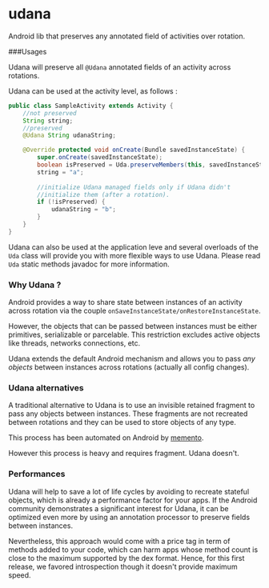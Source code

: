 # udana
Android lib that preserves any annotated field of activities over rotation.

###Usages 

Udana will preserve all `@Udana` annotated fields of an activity across rotations.

Udana can be used at the activity level, as follows :

```java
public class SampleActivity extends Activity {
    //not preserved
    String string;
    //preserved
    @Udana String udanaString;

    @Override protected void onCreate(Bundle savedInstanceState) {
        super.onCreate(savedInstanceState);
        boolean isPreserved = Uda.preserveMembers(this, savedInstanceState);
        string = "a";
        
        //initialize Udana managed fields only if Udana didn't
        //initialize them (after a rotation).
        if (!isPreserved) {
            udanaString = "b";
        }
    }
}
```

Udana can also be used at the application leve and several overloads of the `Uda` class will provide you with more flexible ways to use Udana. Please read `Uda` static methods javadoc for more information.

### Why Udana ?

Android provides a way to share state between instances of an activity across rotation via the couple `onSaveInstanceState/onRestoreInstanceState`. 

However, the objects that can be passed between instances must be either primitives, serializable or parcelable. This restriction excludes active objects like threads, networks connections, etc.

Udana extends the default Android mechanism and allows you to pass *any objects* between instances across rotations (actually all config changes).

### Udana alternatives 

A traditional alternative to Udana is to use an invisible retained fragment to pass any objects between instances. These fragments are not recreated between rotations and they can be used to store objects of any type.

This process has been automated on Android by [memento](https://github.com/mttkay/memento).

However this process is heavy and requires fragment. Udana doesn't.

### Performances

Udana will help to save a lot of life cycles by avoiding to recreate stateful objects, which is already a performance factor for your apps. If the Android community demonstrates a significant interest for Udana, it can be optimized even more by using an annotation processor to preserve fields between instances.

Nevertheless, this approach would come with a price tag in term of methods added to your code, which can harm apps whose method count is close to the maximum supported by the dex format. Hence, for this first release, we favored introspection though it doesn't provide maximum speed.
